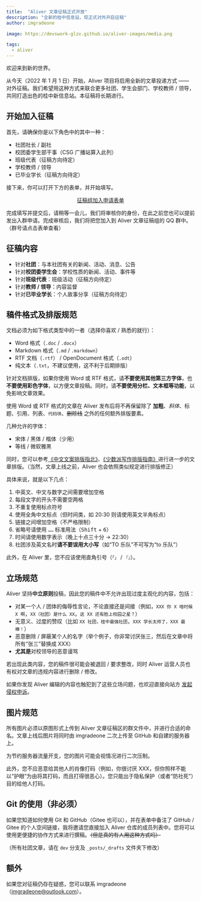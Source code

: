 ```yaml
---
title:  "Aliver 文章征稿正式开放"
description: "全新的桂中信息站，现正式对外开启征稿"
author: imgradeone

image: https://devswork-glzx.github.io/aliver-images/media.png

tags:
  - aliver
---
```


欢迎来到新的世界。

从今天（2022 年 1 月 1 日）开始，Aliver 项目将启用全新的文章投递方式 —— 对外征稿。我们希望用这种方式来联合更多社团、学生会部门、学校教师 / 领导，共同打造出色的桂中新信息站。本征稿将长期进行。

## 开始加入征稿

首先，请确保你是以下角色中的其中一种：

- 社团社长 / 副社
- 校团委学生部干事（CSG 广播站算入此列）
- 班级代表（征稿方向待定）
- 学校教师 / 领导
- 已毕业学长（征稿方向待定）

接下来，你可以打开下方的表单，并开始填写。

<div style="text-align: center">
  <p><a rel="nofollow noopener noreferrer" target="_blank" href="https://wj.qq.com/s2/9539365/ab13/" class="button suggested">征稿组加入申请表单</a></p>
</div>

完成填写并提交后，请稍等一会儿，我们将审核你的身份，在此之前您也可以提前发出入群申请。完成审核后，我们将把您加入到 Aliver 文章征稿组的 QQ 群中。（群号请点击表单查看）

## 征稿内容

- 针对**社团**：与本社团有关的新闻、活动、消息、公告
- 针对**校团委学生会**：学校性质的新闻、活动、事件等
- 针对**班级代表**：班级活动（征稿方向待定）
- 针对**教师 / 领导**：内容监督
- 针对**已毕业学长**：个人故事分享（征稿方向待定）

## 稿件格式及排版规范

文档必须为如下格式类型中的一者（选择你喜欢 / 熟悉的就行）：

- Word 格式（`.doc` / `.docx`）
- Markdown 格式（`.md` / `.markdown`）
- RTF 文档（`.rtf`） / OpenDocument 格式（`.odt`）
- 纯文本（`.txt`，不建议使用，这不利于后期排版）

针对文档排版，如果你使用 Word 或 RTF 格式，请**不要使用其他第三方字体**，也**不要使用彩色字体**，以方便文章投稿。同时，请**不要使用分栏、文本框等功能**，以免影响文章效果。

使用 Word 或 RTF 格式的文章在 Aliver 发布后将不再保留除了 **加粗**、*斜体*、标题、引用、列表、`代码块`、~~删除线~~ 之外的任何额外排版要素。

几种允许的字体：

- 宋体 / 黑体 / 楷体（少用）
- 等线 / 微软雅黑

同时，您可以参考[《中文文案排版指北》](https://github.com/mzlogin/chinese-copywriting-guidelines)、[《少数派写作排版指南》](https://sspai.com/post/37815)进行进一步的文章排版。（当然，文章上线之前，Aliver 也会依照类似规定进行排版修正）

具体来说，就是以下几点：

1. 中英文、中文与数字之间需要增加空格
1. 每段文字的开头不需要空两格
1. 不重复使用标点符号
1. 使用全角中文标点（但时间类，如 20:30 则请使用英文半角标点）
1. 链接之间增加空格（不严格限制）
1. 省略号请使用 `……` 标准用法（<kbd>Shift</kbd> + <kbd>6</kbd>）
1. 时间请使用数字表示（晚上十点三十分 → 22:30）
1. 社团涉及英文名时**请不要误用大小写**（如“TO 乐队”不可写为“to 乐队”）

此外，在 Aliver 里，您不应该使用直角引号（`「」` / `『』`）。

## 立场规范
Aliver 坚持**中立原则**投稿，因此您的稿件中不允许出现过度主观化的内容，包括：

- 对某一个人 / 团体的侮辱性言论，不论直接还是间接（例如，`XXX 你 X 啥时候 X 啊`，`XX（社团）是什么 XX`，`这 XX 还有脸上校园之星？`）
- 无意义、过度的赞叹（比如 `XX 社团，桂中最强社团`，`XXX 学长太帅了，XXX 最棒！`）
- 恶意删除 / 屏蔽某个人的名字（举个例子，你非常讨厌张三，然后在文章中将所有“张三”替换成 XXX）
- **尤其是**对校领导的恶意谩骂

若出现此类内容，您的稿件很可能会被退回 / 要求整改，同时 Aliver 运营人员也有权对文章的违规内容进行删除 / 修改。

如果你发现 Aliver 编辑的内容也触犯到了这些立场问题，也欢迎直接向站方 [发起侵权申诉](https://glzx.xyz/helloworld/#侵权申诉)。

## 图片规范

所有图片必须以原图形式上传到 Aliver 文章征稿区的群文件中，并进行合适的命名。文章上线后图片将同时由 imgradeone 二次上传至 GitHub 和自建的服务器上。

为节约服务器流量开支，您的图片可能会视情况进行二次压制。

此外，您不应恶意给其他人的肖像打码（例如，你很讨厌 XXX，但你照样不能以“护眼”为由将其打码，而且打得很恶心）。您只能出于隐私保护（或者“防社死”）目的给他人打码。

## Git 的使用（非必须）

如果您知道如何使用 Git 和 GitHub（Gitee 也可以），并在表单中备注了 GitHub / Gitee 的个人空间链接，我将邀请您直接加入 Aliver 仓库的成员列表中。您将可以使用更便捷的协作方式来进行撰稿。~~（但是真的有人用这种方式吗）~~

（所有社团文章，请在 `dev` 分支及 `_posts/_drafts` 文件夹下修改）

## 额外

如果您对征稿仍存在疑惑，您可以联系 imgradeone（[imgradeone@outlook.com](mailto:imgradeone@outlook.com)）。
